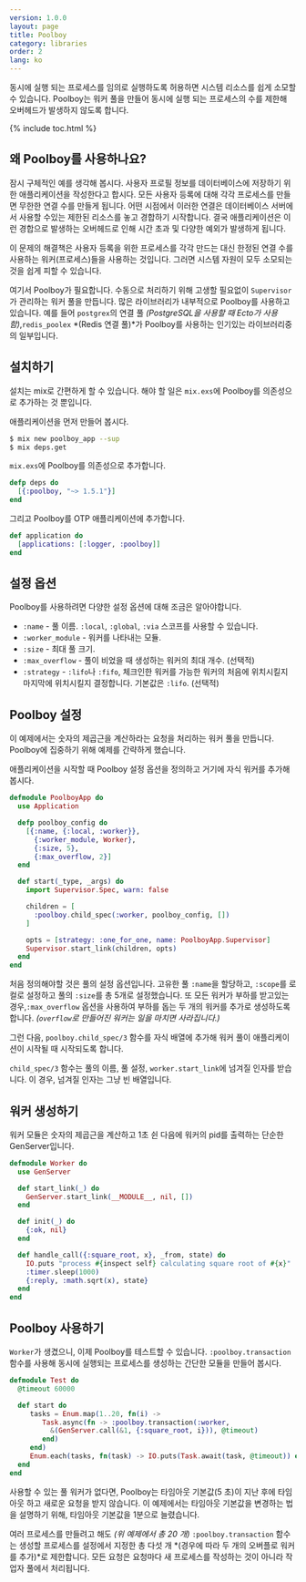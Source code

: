 ```yaml
---
version: 1.0.0
layout: page
title: Poolboy
category: libraries
order: 2
lang: ko
---
```


동시에 실행 되는 프로세스를 임의로 실행하도록 허용하면 시스템 리소스를 쉽게 소모할 수 있습니다. Poolboy는 워커 풀을 만들어 동시에 실행 되는 프로세스의 수를 제한해 오버헤드가 발생하지 않도록 합니다.

{% include toc.html %}

## 왜 Poolboy를 사용하나요?

잠시 구체적인 예를 생각해 봅시다. 사용자 프로필 정보를 데이터베이스에 저장하기 위한 애플리케이션을 작성한다고 합시다. 모든 사용자 등록에 대해 각각 프로세스를 만들면 무한한 연결 수를 만들게 됩니다. 어떤 시점에서 이러한 연결은 데이터베이스 서버에서 사용할 수있는 제한된 리소스를 놓고 경합하기 시작합니다. 결국 애플리케이션은 이런 경합으로 발생하는 오버헤드로 인해 시간 초과 및 다양한 예외가 발생하게 됩니다.

이 문제의 해결책은 사용자 등록을 위한 프로세스를 각각 만드는 대신 한정된 연결 수를 사용하는 워커(프로세스)들을 사용하는 것입니다. 그러면 시스템 자원이 모두 소모되는 것을 쉽게 피할 수 있습니다.

여기서 Poolboy가 필요합니다. 수동으로 처리하기 위해 고생할 필요없이 `Supervisor`가 관리하는 워커 풀을 만듭니다. 많은 라이브러리가 내부적으로 Poolboy를 사용하고 있습니다. 예를 들어 `postgrex`의 연결 풀 *(PostgreSQL을 사용할 때 Ecto가 사용함)*,`redis_poolex` *(Redis 연결 풀)*가 Poolboy를 사용하는 인기있는 라이브러리중의 일부입니다.

## 설치하기

설치는 mix로 간편하게 할 수 있습니다. 해야 할 일은 `mix.exs`에 Poolboy를 의존성으로 추가하는 것 뿐입니다.

애플리케이션을 먼저 만들어 봅시다.

```bash
$ mix new poolboy_app --sup
$ mix deps.get
```

`mix.exs`에 Poolboy를 의존성으로 추가합니다.

```elixir
defp deps do
  [{:poolboy, "~> 1.5.1"}]
end
```

그리고 Poolboy를 OTP 애플리케이션에 추가합니다.

```elixir
def application do
  [applications: [:logger, :poolboy]]
end
```

## 설정 옵션

Poolboy를 사용하려면 다양한 설정 옵션에 대해 조금은 알아야합니다.

* `:name` - 풀 이름. `:local`, `:global`, `:via` 스코프를 사용할 수 있습니다.
* `:worker_module` - 워커를 나타내는 모듈.
* `:size` - 최대 풀 크기.
* `:max_overflow` - 풀이 비었을 때 생성하는 워커의 최대 개수. (선택적)
* `:strategy` - `:lifo`나 `:fifo`, 체크인한 워커를 가능한 워커의 처음에 위치시킬지 마지막에 위치시킬지 결정합니다. 기본값은 `:lifo`. (선택적)

## Poolboy 설정

이 예제에서는 숫자의 제곱근을 계산하라는 요청을 처리하는 워커 풀을 만듭니다. Poolboy에 집중하기 위해 예제를 간략하게 했습니다.

애플리케이션을 시작할 때 Poolboy 설정 옵션을 정의하고 거기에 자식 워커를 추가해 봅시다.

```elixir
defmodule PoolboyApp do
  use Application

  defp poolboy_config do
    [{:name, {:local, :worker}},
      {:worker_module, Worker},
      {:size, 5},
      {:max_overflow, 2}]
  end

  def start(_type, _args) do
    import Supervisor.Spec, warn: false

    children = [
      :poolboy.child_spec(:worker, poolboy_config, [])
    ]

    opts = [strategy: :one_for_one, name: PoolboyApp.Supervisor]
    Supervisor.start_link(children, opts)
  end
end
```

처음 정의해야할 것은 풀의 설정 옵션입니다. 고유한 풀 `:name`을 할당하고, `:scope`를 로컬로 설정하고 풀의 `:size`를 총 5개로 설정했습니다. 또 모든 워커가 부하를 받고있는 경우,`:max_overflow` 옵션을 사용하여 부하를 돕는 두 개의 워커를 추가로 생성하도록 합니다. *(`overflow`로 만들어진 워커는 일을 마치면 사라집니다.)*

그런 다음, `poolboy.child_spec/3` 함수를 자식 배열에 추가해 워커 풀이 애플리케이션이 시작될 때 시작되도록 합니다.

`child_spec/3` 함수는 풀의 이름, 풀 설정, `worker.start_link`에 넘겨질 인자를 받습니다. 이 경우, 넘겨질 인자는 그냥 빈 배열입니다.

## 워커 생성하기

워커 모듈은 숫자의 제곱근을 계산하고 1초 쉰 다음에 워커의 pid를 출력하는 단순한 GenServer입니다.

```elixir
defmodule Worker do
  use GenServer

  def start_link(_) do
    GenServer.start_link(__MODULE__, nil, [])
  end

  def init(_) do
    {:ok, nil}
  end

  def handle_call({:square_root, x}, _from, state) do
    IO.puts "process #{inspect self} calculating square root of #{x}"
    :timer.sleep(1000)
    {:reply, :math.sqrt(x), state}
  end
end
```

## Poolboy 사용하기

`Worker`가 생겼으니, 이제 Poolboy를 테스트할 수 있습니다. `:poolboy.transaction` 함수를 사용해 동시에 실행되는 프로세스를 생성하는 간단한 모듈을 만들어 봅시다.

```elixir
defmodule Test do
  @timeout 60000

  def start do
     tasks = Enum.map(1..20, fn(i) ->
        Task.async(fn -> :poolboy.transaction(:worker,
          &(GenServer.call(&1, {:square_root, i})), @timeout)
        end)
     end)
     Enum.each(tasks, fn(task) -> IO.puts(Task.await(task, @timeout)) end)
  end
end

```
사용할 수 있는 풀 워커가 없다면, Poolboy는 타임아웃 기본값(5 초)이 지난 후에 타임아웃 하고 새로운 요청을 받지 않습니다. 이 예제에서는 타임아웃 기본값을 변경하는 법을 설명하기 위해, 타임아웃 기본값을 1분으로 늘렸습니다.

여러 프로세스를 만들려고 해도 *(위 예제에서 총 20 개)* `:poolboy.transaction` 함수는 생성할 프로세스를 설정에서 지정한 총 다섯 개 *(경우에 따라 두 개의 오버플로 워커를 추가)*로 제한합니다. 모든 요청은 요청마다 새 프로세스를 작성하는 것이 아니라 작업자 풀에서 처리됩니다.
